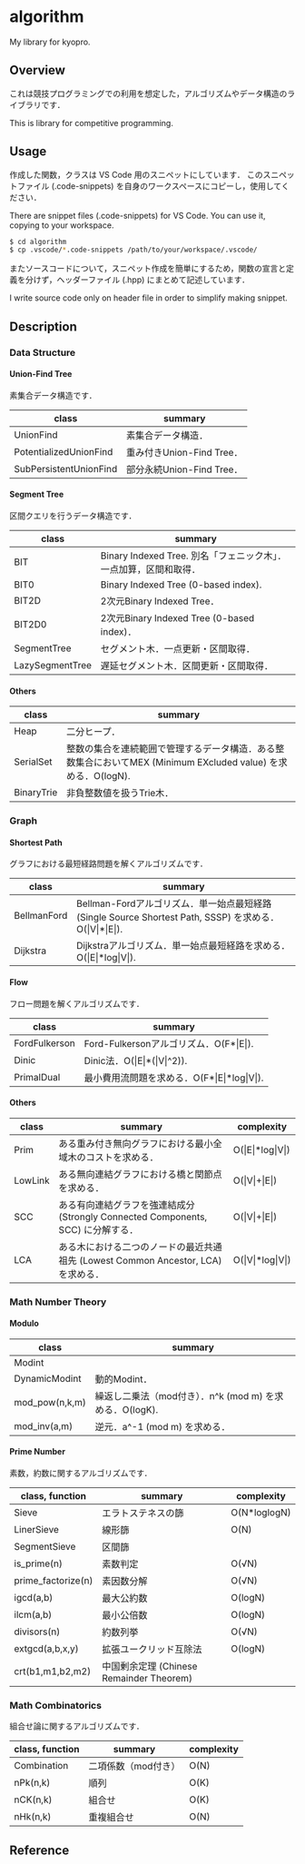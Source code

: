 # algorithm
My library for kyopro.


## Overview

これは競技プログラミングでの利用を想定した，アルゴリズムやデータ構造のライブラリです．

This is library for competitive programming.


## Usage

作成した関数，クラスは VS Code 用のスニペットにしています．
このスニペットファイル (.code-snippets) を自身のワークスペースにコピーし，使用してください．

There are snippet files (.code-snippets) for VS Code.
You can use it, copying to your workspace.

```sh
$ cd algorithm
$ cp .vscode/*.code-snippets /path/to/your/workspace/.vscode/
```

またソースコードについて，スニペット作成を簡単にするため，関数の宣言と定義を分けず，ヘッダーファイル (.hpp) にまとめて記述しています．

I write source code only on header file in order to simplify making snippet.


## Description

### Data Structure

#### Union-Find Tree

素集合データ構造です．

|class|summary|
|---|---|
|UnionFind|素集合データ構造．|
|PotentializedUnionFind|重み付きUnion-Find Tree．|
|SubPersistentUnionFind|部分永続Union-Find Tree．|


#### Segment Tree

区間クエリを行うデータ構造です．

|class|summary|
|---|---|
|BIT|Binary Indexed Tree. 別名「フェニック木」．一点加算，区間和取得．|
|BIT0|Binary Indexed Tree (0-based index).|
|BIT2D|2次元Binary Indexed Tree．|
|BIT2D0|2次元Binary Indexed Tree (0-based index)．|
|SegmentTree|セグメント木．一点更新・区間取得．|
|LazySegmentTree|遅延セグメント木．区間更新・区間取得．|


#### Others

|class|summary|
|---|---|
|Heap|二分ヒープ．|
|SerialSet|整数の集合を連続範囲で管理するデータ構造．ある整数集合においてMEX (Minimum EXcluded value) を求める．O(logN).|
|BinaryTrie|非負整数値を扱うTrie木．|


### Graph

#### Shortest Path

グラフにおける最短経路問題を解くアルゴリズムです．

|class|summary|
|---|---|
|BellmanFord|Bellman-Fordアルゴリズム．単一始点最短経路 (Single Source Shortest Path, SSSP) を求める．O(\|V\|*\|E\|).|
|Dijkstra|Dijkstraアルゴリズム．単一始点最短経路を求める．O(\|E\|*log\|V\|).|


#### Flow

フロー問題を解くアルゴリズムです．

|class|summary|
|---|---|
|FordFulkerson|Ford-Fulkersonアルゴリズム．O(F*\|E\|).|
|Dinic|Dinic法．O(\|E\|*(\|V\|^2)).|
|PrimalDual|最小費用流問題を求める．O(F*\|E\|*log\|V\|).|


#### Others

|class|summary|complexity|
|---|---|---|
|Prim|ある重み付き無向グラフにおける最小全域木のコストを求める．|O(\|E\|*log\|V\|)|
|LowLink|ある無向連結グラフにおける橋と関節点を求める．|O(\|V\|+\|E\|)|
|SCC|ある有向連結グラフを強連結成分 (Strongly Connected Components, SCC) に分解する．|O(\|V\|+\|E\|)|
|LCA|ある木における二つのノードの最近共通祖先 (Lowest Common Ancestor, LCA) を求める．|O(\|V\|*log\|V\|)|


### Math Number Theory

#### Modulo

|class|summary|
|---|---|
|Modint||
|DynamicModint|動的Modint．|
|mod_pow(n,k,m)|繰返し二乗法（mod付き）．n^k (mod m) を求める．O(logK).|
|mod_inv(a,m)|逆元．a^-1 (mod m) を求める．|


#### Prime Number

素数，約数に関するアルゴリズムです．

|class, function|summary|complexity|
|---|---|---|
|Sieve|エラトステネスの篩|O(N*loglogN)|
|LinerSieve|線形篩|O(N)|
|SegmentSieve|区間篩||
|is_prime(n)|素数判定|O(√N)|
|prime_factorize(n)|素因数分解|O(√N)|
|igcd(a,b)|最大公約数|O(logN)|
|ilcm(a,b)|最小公倍数|O(logN)|
|divisors(n)|約数列挙|O(√N)|
|extgcd(a,b,x,y)|拡張ユークリッド互除法|O(logN)|
|crt(b1,m1,b2,m2)|中国剰余定理 (Chinese Remainder Theorem)||


### Math Combinatorics

組合せ論に関するアルゴリズムです．

|class, function|summary|complexity|
|---|---|---|
|Combination|二項係数（mod付き）|O(N)|
|nPk(n,k)|順列|O(K)|
|nCK(n,k)|組合せ|O(K)|
|nHk(n,k)|重複組合せ|O(N)|


## Reference
